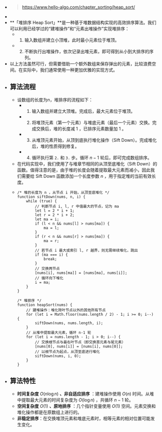 - > https://www.hello-algo.com/chapter_sorting/heap_sort/
-
- **「堆排序 Heap Sort」**是一种基于堆数据结构实现的高效排序算法。我们可以利用已经学过的“建堆操作”和“元素出堆操作”实现堆排序：
	- 1. 输入数组并建立小顶堆，此时最小元素位于堆顶。
	- 2. 不断执行出堆操作，依次记录出堆元素，即可得到从小到大排序的序列。
- 以上方法虽然可行，但需要借助一个额外数组来保存弹出的元素，比较浪费空间。在实际中，我们通常使用一种更加优雅的实现方式。
- ## 算法流程
	- 设数组的长度为$n$，堆排序的流程如下：
		- 1. 输入数组并建立大顶堆。完成后，最大元素位于堆顶。
		- 2. 将堆顶元素（第一个元素）与堆底元素（最后一个元素）交换。完成交换后，堆的长度减 1 ，已排序元素数量加 1 。
		- 3. 从堆顶元素开始，从顶到底执行堆化操作（Sift Down）。完成堆化后，堆的性质得到修复。
		- 4. 循环执行第 `2.` 和 `3.` 步。循环 $n−1$ 轮后，即可完成数组排序。
	- 在代码实现中，我们使用了与堆章节相同的从顶至底堆化（Sift Down）的函数。值得注意的是，由于堆的长度会随着提取最大元素而减小，因此我们需要给 Sift Down 函数添加一个长度参数 $n$ ，用于指定堆的当前有效长度。
	- ```
	  /* 堆的长度为 n ，从节点 i 开始，从顶至底堆化 */
	  function siftDown(nums, n, i) {
	      while (true) {
	          // 判断节点 i, l, r 中值最大的节点，记为 ma
	          let l = 2 * i + 1;
	          let r = 2 * i + 2;
	          let ma = i;
	          if (l < n && nums[l] > nums[ma]) {
	              ma = l;
	          }
	          if (r < n && nums[r] > nums[ma]) {
	              ma = r;
	          }
	          // 若节点 i 最大或索引 l, r 越界，则无需继续堆化，跳出
	          if (ma === i) {
	              break;
	          }
	          // 交换两节点
	          [nums[i], nums[ma]] = [nums[ma], nums[i]];
	          // 循环向下堆化
	          i = ma;
	      }
	  }
	  
	  /* 堆排序 */
	  function heapSort(nums) {
	      // 建堆操作：堆化除叶节点以外的其他所有节点
	      for (let i = Math.floor(nums.length / 2) - 1; i >= 0; i--) {
	          siftDown(nums, nums.length, i);
	      }
	      // 从堆中提取最大元素，循环 n-1 轮
	      for (let i = nums.length - 1; i > 0; i--) {
	          // 交换根节点与最右叶节点（即交换首元素与尾元素）
	          [nums[0], nums[i]] = [nums[i], nums[0]];
	          // 以根节点为起点，从顶至底进行堆化
	          siftDown(nums, i, 0);
	      }
	  }
	  ```
- ## 算法特性
	- **时间复杂度** $O(n\log⁡{n})$ **、非自适应排序** ：建堆操作使用 $O(n)$ 时间。从堆中提取最大元素的时间复杂度为 $O(\log⁡{n})$ ，共循环 $n−1$ 轮。
	- **空间复杂度** $O(1)$ **、原地排序** ：几个指针变量使用 $O(1)$ 空间。元素交换和堆化操作都是在原数组上进行的。
	- **非稳定排序**：在交换堆顶元素和堆底元素时，相等元素的相对位置可能发生变化。